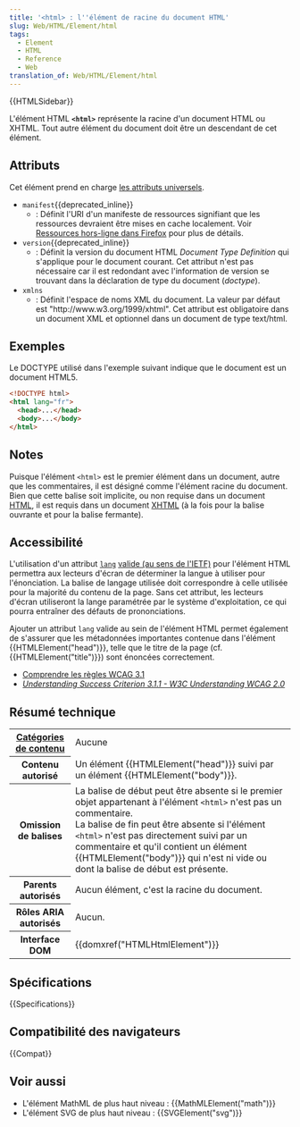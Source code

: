 ```yaml
---
title: '<html> : l''élément de racine du document HTML'
slug: Web/HTML/Element/html
tags:
  - Element
  - HTML
  - Reference
  - Web
translation_of: Web/HTML/Element/html
---
```


{{HTMLSidebar}}

L'élément HTML **`<html>`** représente la racine d'un document HTML ou XHTML. Tout autre élément du document doit être un descendant de cet élément.

## Attributs

Cet élément prend en charge [les attributs universels](/fr/docs/Web/HTML/Attributs_universels).

- `manifest`{{deprecated_inline}}
  - : Définit l'URI d'un manifeste de ressources signifiant que les ressources devraient être mises en cache localement. Voir [Ressources hors-ligne dans Firefox](/fr/docs/Utiliser_Application_Cache) pour plus de détails.
- `version`{{deprecated_inline}}
  - : Définit la version du document HTML _Document Type Definition_ qui s'applique pour le document courant. Cet attribut n'est pas nécessaire car il est redondant avec l'information de version se trouvant dans la déclaration de type du document (_doctype_).
- `xmlns`
  - : Définit l'espace de noms XML du document. La valeur par défaut est "http\://www\.w3.org/1999/xhtml". Cet attribut est obligatoire dans un document XML et optionnel dans un document de type text/html.

## Exemples

Le DOCTYPE utilisé dans l'exemple suivant indique que le document est un document HTML5.

```html
<!DOCTYPE html>
<html lang="fr">
  <head>...</head>
  <body>...</body>
</html>
```

## Notes

Puisque l'élément `<html>` est le premier élément dans un document, autre que les commentaires, il est désigné comme l'élément racine du document. Bien que cette balise soit implicite, ou non requise dans un document [HTML](/fr/docs/Web/HTML), il est requis dans un document [XHTML](/fr/docs/XHTML) (à la fois pour la balise ouvrante et pour la balise fermante).

## Accessibilité

L'utilisation d'un attribut [`lang`](/fr/docs/Web/HTML/Global_attributes#lang) [valide (au sens de l'IETF)](https://www.ietf.org/rfc/bcp/bcp47.txt) pour l'élément HTML permettra aux lecteurs d'écran de déterminer la langue à utiliser pour l'énonciation. La balise de langage utilisée doit correspondre à celle utilisée pour la majorité du contenu de la page. Sans cet attribut, les lecteurs d'écran utiliseront la lange paramétrée par le système d'exploitation, ce qui pourra entraîner des défauts de prononciations.

Ajouter un attribut `lang` valide au sein de l'élément HTML permet également de s'assurer que les métadonnées importantes contenue dans l'élément {{HTMLElement("head")}}, telle que le titre de la page (cf. {{HTMLElement("title")}}) sont énoncées correctement.

- [Comprendre les règles WCAG 3.1](/fr/docs/Web/Accessibility/Understanding_WCAG/Understandable#Guideline_3.1_—_Readable_Make_text_content_readable_and_understandable)
- _[Understanding Success Criterion 3.1.1 - W3C Understanding WCAG 2.0](https://www.w3.org/TR/2016/NOTE-UNDERSTANDING-WCAG20-20161007/meaning-doc-lang-id.html)_

## Résumé technique

<table class="properties">
  <tbody>
    <tr>
      <th scope="row">
        <a href="/fr/docs/Web/HTML/Catégorie_de_contenu"
          >Catégories de contenu</a
        >
      </th>
      <td>Aucune</td>
    </tr>
    <tr>
      <th scope="row">Contenu autorisé</th>
      <td>
        Un élément {{HTMLElement("head")}} suivi par un élément
        {{HTMLElement("body")}}.
      </td>
    </tr>
    <tr>
      <th scope="row">Omission de balises</th>
      <td>
        La balise de début peut être absente si le premier objet appartenant à
        l'élément <code>&#x3C;html></code> n'est pas un commentaire.<br />La
        balise de fin peut être absente si l'élément
        <code>&#x3C;html></code> n'est pas directement suivi par un commentaire
        et qu'il contient un élément {{HTMLElement("body")}} qui n'est
        ni vide ou dont la balise de début est présente.
      </td>
    </tr>
    <tr>
      <th scope="row">Parents autorisés</th>
      <td>Aucun élément, c'est la racine du document.</td>
    </tr>
    <tr>
      <th scope="row">Rôles ARIA autorisés</th>
      <td>Aucun.</td>
    </tr>
    <tr>
      <th scope="row">Interface DOM</th>
      <td>{{domxref("HTMLHtmlElement")}}</td>
    </tr>
  </tbody>
</table>

## Spécifications

{{Specifications}}

## Compatibilité des navigateurs

{{Compat}}

## Voir aussi

- L'élément MathML de plus haut niveau : {{MathMLElement("math")}}
- L'élément SVG de plus haut niveau : {{SVGElement("svg")}}
